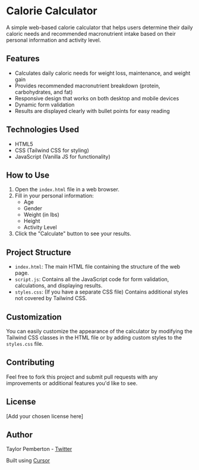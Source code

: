 # Calorie Calculator

A simple web-based calorie calculator that helps users determine their daily caloric needs and recommended macronutrient intake based on their personal information and activity level.

## Features

- Calculates daily caloric needs for weight loss, maintenance, and weight gain
- Provides recommended macronutrient breakdown (protein, carbohydrates, and fat)
- Responsive design that works on both desktop and mobile devices
- Dynamic form validation
- Results are displayed clearly with bullet points for easy reading

## Technologies Used

- HTML5
- CSS (Tailwind CSS for styling)
- JavaScript (Vanilla JS for functionality)

## How to Use

1. Open the `index.html` file in a web browser.
2. Fill in your personal information:
   - Age
   - Gender
   - Weight (in lbs)
   - Height
   - Activity Level
3. Click the "Calculate" button to see your results.

## Project Structure

- `index.html`: The main HTML file containing the structure of the web page.
- `script.js`: Contains all the JavaScript code for form validation, calculations, and displaying results.
- `styles.css`: (If you have a separate CSS file) Contains additional styles not covered by Tailwind CSS.

## Customization

You can easily customize the appearance of the calculator by modifying the Tailwind CSS classes in the HTML file or by adding custom styles to the `styles.css` file.

## Contributing

Feel free to fork this project and submit pull requests with any improvements or additional features you'd like to see.

## License

[Add your chosen license here]

## Author

Taylor Pemberton - [Twitter](https://twitter.com/pemberton)

Built using [Cursor](https://cursor.sh)
